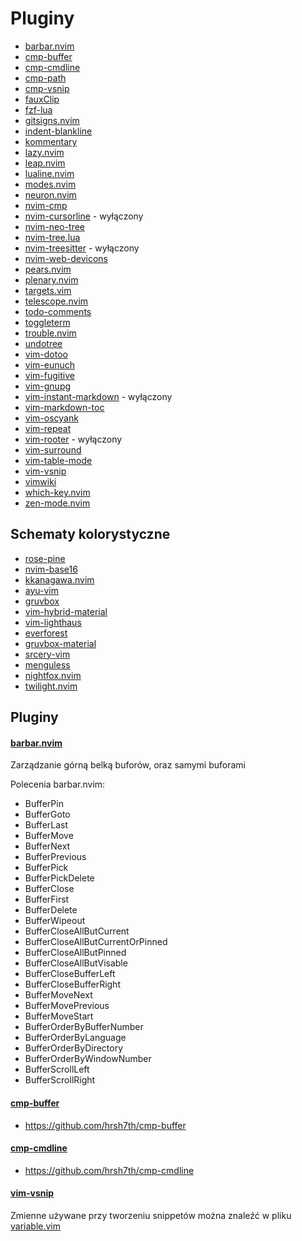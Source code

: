 # Pluginy

- [barbar.nvim](https://github.com/romgrk/barbar.nvim)
- [cmp-buffer](https://github.com/hrsh7th/cmp-buffer)
- [cmp-cmdline](https://github.com/hrsh7th/cmp-cmdline)
- [cmp-path](https://github.com/hrsh7th/cmp-path)
- [cmp-vsnip](https://github.com/hrsh7th/cmp-vsnip)
- [fauxClip](https://github.com/Jorengarenar/fauxClip)
- [fzf-lua](https://github.com/ibhagwan/fzf-lua)
- [gitsigns.nvim](https://github.com/lewis6991/gitsigns.nvim)
- [indent-blankline](https://github.com/lukas-reineke/indent-blankline.nvim)
- [kommentary](https://github.com/b3nj5m1n/kommentary)
- [lazy.nvim](https://github.com/folke/lazy.nvim)
- [leap.nvim](https://github.com/ggandor/leap.nvim)
- [lualine.nvim](https://github.com/nvim-lualine/lualine.nvim)
- [modes.nvim](https://github.com/mvllow/modes.nvim)
- [neuron.nvim](https://github.com/oberblastmeister/neuron.nvim)
- [nvim-cmp](https://github.com/hrsh7th/nvim-cmp)
- [nvim-cursorline](https://github.com/yamatsum/nvim-cursorline) - wyłączony
- [nvim-neo-tree](https://github.com/nvim-neo-tree/neo-tree.nvim)
- [nvim-tree.lua](https://github.com/nvim-tree/nvim-tree.lua)
- [nvim-treesitter](https://github.com/nvim-treesitter/nvim-treesitter) - wyłączony
- [nvim-web-devicons](https://github.com/nvim-tree/nvim-web-devicons)
- [pears.nvim](https://github.com/steelsojka/pears.nvim)
- [plenary.nvim](https://github.com/nvim-lua/plenary.nvim)
- [targets.vim](https://github.com/wellle/targets.vim)
- [telescope.nvim](https://github.com/nvim-telescope/telescope.nvim)
- [todo-comments](https://github.com/folke/todo-comments.nvim)
- [toggleterm](https://github.com/akinsho/toggleterm.nvim)
- [trouble.nvim](https://github.com/folke/trouble.nvim)
- [undotree](https://github.com/mbbill/undotree)
- [vim-dotoo](https://github.com/dhruvasagar/vim-dotoo)
- [vim-eunuch](https://github.com/tpope/vim-eunuch)
- [vim-fugitive](https://github.com/tpope/vim-fugitive)
- [vim-gnupg](https://github.com/jamessan/vim-gnupg)
- [vim-instant-markdown](https://github.com/instant-markdown/vim-instant-markdown) - wyłączony
- [vim-markdown-toc](https://github.com/junegunn/vim-markdown-toc)
- [vim-oscyank](https://github.com/ojroques/vim-oscyank)
- [vim-repeat](https://github.com/tpope/vim-repeat)
- [vim-rooter](https://github.com/airblade/vim-rooter) - wyłączony
- [vim-surround](https://github.com/tpope/vim-surround)
- [vim-table-mode](https://github.com/dhruvasagar/vim-table-mode)
- [vim-vsnip](https://github.com/hrsh7th/vim-vsnip)
- [vimwiki](https://github.com/vimwiki/vimwiki)
- [which-key.nvim](https://github.com/folke/which-key.nvim)
- [zen-mode.nvim](https://github.com/folke/zen-mode.nvim)

## Schematy kolorystyczne

- [rose-pine](https://github.com/rose-pine/neovim)
- [nvim-base16](https://github.com/RRethy/nvim-base16)
- [kkanagawa.nvim](https://github.com/rebelot/kanagawa.nvim)
- [ayu-vim](https://github.com/ayu-theme/ayu-vim)
- [gruvbox](https://github.com/gruvbox-community/gruvbox)
- [vim-hybrid-material](https://github.com/kristijanhusak/vim-hybrid-material)
- [vim-lighthaus](https://github.com/lighthaus-theme/vim-lighthaus)
- [everforest](https://github.com/sainnhe/everforest)
- [gruvbox-material](https://github.com/sainnhe/gruvbox-material)
- [srcery-vim](https://github.com/srcery-colors/srcery-vim)
- [menguless](https://github.com/zekzekus/menguless)
- [nightfox.nvim](https://github.com/EdenEast/nightfox.nvim)
- [twilight.nvim](https://github.com/folke/twilight.nvim)

## Pluginy

#### [barbar.nvim](https://github.com/romgrk/barbar.nvim)

Zarządzanie górną belką buforów, oraz samymi buforami

Polecenia barbar.nvim:

- BufferPin
- BufferGoto
- BufferLast
- BufferMove
- BufferNext
- BufferPrevious
- BufferPick
- BufferPickDelete
- BufferClose
- BufferFirst
- BufferDelete
- BufferWipeout
- BufferCloseAllButCurrent
- BufferCloseAllButCurrentOrPinned
- BufferCloseAllButPinned
- BufferCloseAllButVisable
- BufferCloseBufferLeft
- BufferCloseBufferRight
- BufferMoveNext
- BufferMovePrevious
- BufferMoveStart
- BufferOrderByBufferNumber
- BufferOrderByLanguage
- BufferOrderByDirectory
- BufferOrderByWindowNumber
- BufferScrollLeft
- BufferScrollRight

#### [cmp-buffer](https://github.com/hrsh7th/cmp-buffer)

- https://github.com/hrsh7th/cmp-buffer

#### [cmp-cmdline](https://github.com/hrsh7th/cmp-cmdline)

- https://github.com/hrsh7th/cmp-cmdline

#### [vim-vsnip](https://github.com/hrsh7th/vim-vsnip/)

Zmienne używane przy tworzeniu snippetów można znaleźć w pliku [variable.vim](https://github.com/hrsh7th/vim-vsnip/blob/master/autoload/vsnip/variable.vim)
